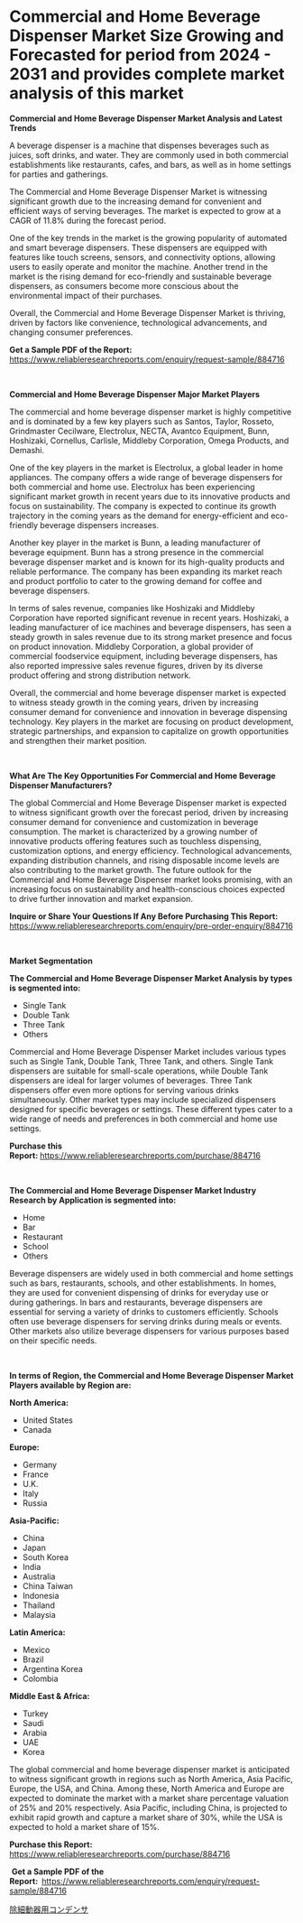 <p><h1>Commercial and Home Beverage Dispenser Market Size Growing and Forecasted for period from 2024 - 2031 and provides complete market analysis of this market</h1></p><p><strong>Commercial and Home Beverage Dispenser Market Analysis and Latest Trends</strong></p>
<p><p>A beverage dispenser is a machine that dispenses beverages such as juices, soft drinks, and water. They are commonly used in both commercial establishments like restaurants, cafes, and bars, as well as in home settings for parties and gatherings. </p><p>The Commercial and Home Beverage Dispenser Market is witnessing significant growth due to the increasing demand for convenient and efficient ways of serving beverages. The market is expected to grow at a CAGR of 11.8% during the forecast period. </p><p>One of the key trends in the market is the growing popularity of automated and smart beverage dispensers. These dispensers are equipped with features like touch screens, sensors, and connectivity options, allowing users to easily operate and monitor the machine. Another trend in the market is the rising demand for eco-friendly and sustainable beverage dispensers, as consumers become more conscious about the environmental impact of their purchases. </p><p>Overall, the Commercial and Home Beverage Dispenser Market is thriving, driven by factors like convenience, technological advancements, and changing consumer preferences.</p></p>
<p><strong>Get a Sample PDF of the Report:&nbsp;</strong> <a href="https://www.reliableresearchreports.com/enquiry/request-sample/884716">https://www.reliableresearchreports.com/enquiry/request-sample/884716</a></p>
<p>&nbsp;</p>
<p><strong>Commercial and Home Beverage Dispenser Major Market Players</strong></p>
<p><p>The commercial and home beverage dispenser market is highly competitive and is dominated by a few key players such as Santos, Taylor, Rosseto, Grindmaster Cecilware, Electrolux, NECTA, Avantco Equipment, Bunn, Hoshizaki, Cornellus, Carlisle, Middleby Corporation, Omega Products, and Demashi.</p><p>One of the key players in the market is Electrolux, a global leader in home appliances. The company offers a wide range of beverage dispensers for both commercial and home use. Electrolux has been experiencing significant market growth in recent years due to its innovative products and focus on sustainability. The company is expected to continue its growth trajectory in the coming years as the demand for energy-efficient and eco-friendly beverage dispensers increases.</p><p>Another key player in the market is Bunn, a leading manufacturer of beverage equipment. Bunn has a strong presence in the commercial beverage dispenser market and is known for its high-quality products and reliable performance. The company has been expanding its market reach and product portfolio to cater to the growing demand for coffee and beverage dispensers.</p><p>In terms of sales revenue, companies like Hoshizaki and Middleby Corporation have reported significant revenue in recent years. Hoshizaki, a leading manufacturer of ice machines and beverage dispensers, has seen a steady growth in sales revenue due to its strong market presence and focus on product innovation. Middleby Corporation, a global provider of commercial foodservice equipment, including beverage dispensers, has also reported impressive sales revenue figures, driven by its diverse product offering and strong distribution network.</p><p>Overall, the commercial and home beverage dispenser market is expected to witness steady growth in the coming years, driven by increasing consumer demand for convenience and innovation in beverage dispensing technology. Key players in the market are focusing on product development, strategic partnerships, and expansion to capitalize on growth opportunities and strengthen their market position.</p></p>
<p>&nbsp;</p>
<p><strong>What Are The Key Opportunities For Commercial and Home Beverage Dispenser Manufacturers?</strong></p>
<p><p>The global Commercial and Home Beverage Dispenser market is expected to witness significant growth over the forecast period, driven by increasing consumer demand for convenience and customization in beverage consumption. The market is characterized by a growing number of innovative products offering features such as touchless dispensing, customization options, and energy efficiency. Technological advancements, expanding distribution channels, and rising disposable income levels are also contributing to the market growth. The future outlook for the Commercial and Home Beverage Dispenser market looks promising, with an increasing focus on sustainability and health-conscious choices expected to drive further innovation and market expansion.</p></p>
<p><strong>Inquire or Share Your Questions If Any Before Purchasing This Report:</strong> <a href="https://www.reliableresearchreports.com/enquiry/pre-order-enquiry/884716">https://www.reliableresearchreports.com/enquiry/pre-order-enquiry/884716</a></p>
<p>&nbsp;</p>
<p><strong>Market Segmentation</strong></p>
<p><strong>The Commercial and Home Beverage Dispenser Market Analysis by types is segmented into:</strong></p>
<p><ul><li>Single Tank</li><li>Double Tank</li><li>Three Tank</li><li>Others</li></ul></p>
<p><p>Commercial and Home Beverage Dispenser Market includes various types such as Single Tank, Double Tank, Three Tank, and others. Single Tank dispensers are suitable for small-scale operations, while Double Tank dispensers are ideal for larger volumes of beverages. Three Tank dispensers offer even more options for serving various drinks simultaneously. Other market types may include specialized dispensers designed for specific beverages or settings. These different types cater to a wide range of needs and preferences in both commercial and home use settings.</p></p>
<p><strong>Purchase this Report:&nbsp;</strong><a href="https://www.reliableresearchreports.com/purchase/884716">https://www.reliableresearchreports.com/purchase/884716</a></p>
<p>&nbsp;</p>
<p><strong>The Commercial and Home Beverage Dispenser Market Industry Research by Application is segmented into:</strong></p>
<p><ul><li>Home</li><li>Bar</li><li>Restaurant</li><li>School</li><li>Others</li></ul></p>
<p><p>Beverage dispensers are widely used in both commercial and home settings such as bars, restaurants, schools, and other establishments. In homes, they are used for convenient dispensing of drinks for everyday use or during gatherings. In bars and restaurants, beverage dispensers are essential for serving a variety of drinks to customers efficiently. Schools often use beverage dispensers for serving drinks during meals or events. Other markets also utilize beverage dispensers for various purposes based on their specific needs.</p></p>
<p>&nbsp;</p>
<p><strong>In terms of Region, the Commercial and Home Beverage Dispenser Market Players available by Region are:</strong></p>
<p>
    <p> <strong> North America: </strong>
        <ul>
            <li>United States</li>
            <li>Canada</li>
        </ul>
        </p> 
    <p> <strong> Europe: </strong>
        <ul>
            <li>Germany</li>
            <li>France</li>
            <li>U.K.</li>
            <li>Italy</li>
            <li>Russia</li>
        </ul>
        </p> 
    <p> <strong> Asia-Pacific: </strong>
        <ul>
            <li>China</li>
            <li>Japan</li>
            <li>South Korea</li>
            <li>India</li>
            <li>Australia</li>
            <li>China Taiwan</li>
            <li>Indonesia</li>
            <li>Thailand</li>
            <li>Malaysia</li>
        </ul>
        </p> 
    <p> <strong> Latin America: </strong>
        <ul>
            <li>Mexico</li>
            <li>Brazil</li>
            <li>Argentina Korea</li>
            <li>Colombia</li>
        </ul>
        </p> 
    <p> <strong> Middle East & Africa: </strong>
        <ul>
            <li>Turkey</li>
            <li>Saudi</li>
            <li>Arabia</li>
            <li>UAE</li>
            <li>Korea</li>
        </ul>
    </p>
    </p>
<p><p>The global commercial and home beverage dispenser market is anticipated to witness significant growth in regions such as North America, Asia Pacific, Europe, the USA, and China. Among these, North America and Europe are expected to dominate the market with a market share percentage valuation of 25% and 20% respectively. Asia Pacific, including China, is projected to exhibit rapid growth and capture a market share of 30%, while the USA is expected to hold a market share of 15%.</p></p>
<p><strong>Purchase this Report: </strong><a href="https://www.reliableresearchreports.com/purchase/884716">https://www.reliableresearchreports.com/purchase/884716</a></p>
<p>&nbsp;<strong>Get a Sample PDF of the Report:&nbsp;&nbsp;</strong><a href="https://www.reliableresearchreports.com/enquiry/request-sample/884716">https://www.reliableresearchreports.com/enquiry/request-sample/884716</a></p>
<p><strong></strong></p>
<p><p><a href="https://github.com/lababdou/Market-Research-Report-List-3/blob/main/90645947010.md">除細動器用コンデンサ</a></p></p>